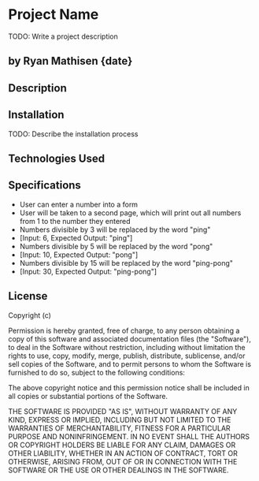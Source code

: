 # Project Name
TODO: Write a project description

## by Ryan Mathisen {date}

## Description

## Installation
TODO: Describe the installation process
## Technologies Used

## Specifications

* User can enter a number into a form
* User will be taken to a second page, which will print out all numbers from 1 to the number they entered
* Numbers divisible by 3 will be replaced by the word "ping"
 * [Input: 6, Expected Output: "ping"]
* Numbers divisible by 5 will be replaced by the word "pong"
 * [Input: 10, Expected Output: "pong"]
* Numbers divisible by 15 will be replaced by the word "ping-pong"
 * [Input: 30, Expected Output: "ping-pong"]


## License
Copyright (c) <year> <copyright holders>

Permission is hereby granted, free of charge, to any person obtaining a copy of this software and associated documentation files (the "Software"), to deal in the Software without restriction, including without limitation the rights to use, copy, modify, merge, publish, distribute, sublicense, and/or sell copies of the Software, and to permit persons to whom the Software is furnished to do so, subject to the following conditions:

The above copyright notice and this permission notice shall be included in all copies or substantial portions of the Software.

THE SOFTWARE IS PROVIDED "AS IS", WITHOUT WARRANTY OF ANY KIND, EXPRESS OR IMPLIED, INCLUDING BUT NOT LIMITED TO THE WARRANTIES OF MERCHANTABILITY, FITNESS FOR A PARTICULAR PURPOSE AND NONINFRINGEMENT. IN NO EVENT SHALL THE AUTHORS OR COPYRIGHT HOLDERS BE LIABLE FOR ANY CLAIM, DAMAGES OR OTHER LIABILITY, WHETHER IN AN ACTION OF CONTRACT, TORT OR OTHERWISE, ARISING FROM, OUT OF OR IN CONNECTION WITH THE SOFTWARE OR THE USE OR OTHER DEALINGS IN THE SOFTWARE.
